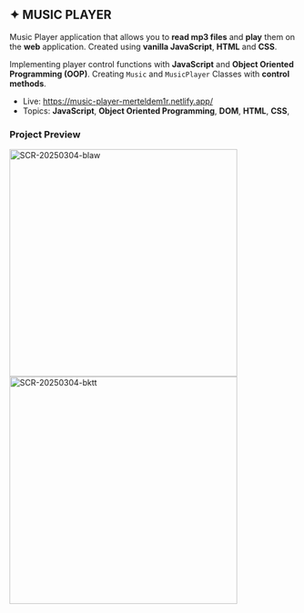 ## ✦ MUSIC PLAYER

Music Player application that allows you to **read mp3 files** and **play** them on the **web** application. Created using **vanilla JavaScript**, **HTML** and **CSS**.

Implementing player control functions with **JavaScript** and **Object Oriented Programming (OOP)**. Creating `Music` and `MusicPlayer` Classes with **control methods**.

- Live: https://music-player-merteldem1r.netlify.app/
- Topics: **JavaScript**, **Object Oriented Programming**, **DOM**, **HTML**, **CSS**,

### Project Preview

<img width="400" alt="SCR-20250304-blaw" src="https://github.com/user-attachments/assets/7b571416-958d-4d5f-90c1-84dc845dfe50" /> <img width="400" alt="SCR-20250304-bktt" src="https://github.com/user-attachments/assets/0a02fb50-dc86-4b74-af06-aff1eaaab55e" />
